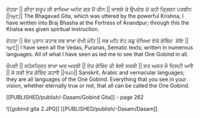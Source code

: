 ਦੋਹਰਾ || ਗੀਤਾ ਸਰੂਪ ਕੀ ਭਾਖਿਆ ਅਨੰਦ ਗੜ ਮੈਂ ਕੀਨ || ਖਾਲਸੇ ਕੇ ਉਪਦੇਸ਼ ਕੋ ਕਹੀ ਕ੍ਰਿਸ਼ਨ ਪਰਬੀਨ ||੧੪੮||
The Bhagavad Gita, which was uttered by the powerful Krishna, I have written into Braj Bhasha at the Fortress of Anandpur; through this the Khalsa was given spiritual instruction.

ਦੋਹਰਾ ||
ਬੇਦ ਪੁਰਾਨ ਕਤਾਬ ਸਭ ਭਾਖਾ ਦੇਖੀ ਮੋਹਿ || ਸਭ ਮਹਿ ਏਹ ਕਛੁ ਦੇਖਿਆ ਏਕੋ ਗੋਬਿੰਦ  ਸੋਇ ||੧੪੯||
I have seen all the Vedas, Puranas, Sematic texts; written in numerous languages. All of what I have seen as led me to see that One Gobind in all.

ਚੌਪਈ ||
ਸਹੰਸਕ੍ਰਿਤ ਭਾਖਾ ਅਰ ਅਰਬੀ || ਏਕ ਗੋਬਿੰਦ ਕੀ ਬੋਲੀ ਸਰਬੀ || ਸਤ ਅਸਤ ਜੌ ਦਿਸਟੀ ਆਵੈ || ਸੋ ਸਭੀ ਏਕ ਗੋਬਿੰਦ ਕਹਾਵੈ ||੧੫੦||
Sanskrit, Arabic and vernacular languages; they are all languages of the One Gobind. Everything that you see in your vision, whether eternally true or not, that all can be called the One Gobind.

[[PUBLISHED/publish/-Dasam/Gobind Gita]] - page 262

![[gobind gita 2.JPG]]
[[PUBLISHED/publish/-Dasam/Dasam]] 